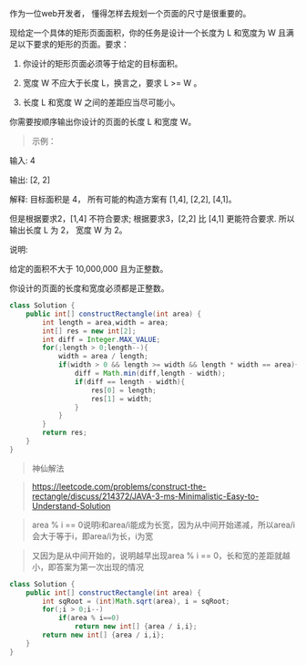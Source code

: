 作为一位web开发者， 懂得怎样去规划一个页面的尺寸是很重要的。 

现给定一个具体的矩形页面面积，你的任务是设计一个长度为 L 和宽度为 W 且满足以下要求的矩形的页面。要求：

1. 你设计的矩形页面必须等于给定的目标面积。

2. 宽度 W 不应大于长度 L，换言之，要求 L >= W 。

3. 长度 L 和宽度 W 之间的差距应当尽可能小。

你需要按顺序输出你设计的页面的长度 L 和宽度 W。

>示例：

输入: 4

输出: [2, 2]

解释: 目标面积是 4， 所有可能的构造方案有 [1,4], [2,2], [4,1]。

但是根据要求2，[1,4] 不符合要求; 根据要求3，[2,2] 比 [4,1] 更能符合要求. 所以输出长度 L 为 2， 宽度 W 为 2。

说明:

给定的面积不大于 10,000,000 且为正整数。

你设计的页面的长度和宽度必须都是正整数。

```java
class Solution {
    public int[] constructRectangle(int area) {
        int length = area,width = area;
        int[] res = new int[2];
        int diff = Integer.MAX_VALUE;
        for(;length > 0;length--){
            width = area / length;
            if(width > 0 && length >= width && length * width == area){
                diff = Math.min(diff,length - width);
                if(diff == length - width){
                    res[0] = length;
                    res[1] = width;
                }
            }
        }
        return res;
    }
}
```
>神仙解法

>https://leetcode.com/problems/construct-the-rectangle/discuss/214372/JAVA-3-ms-Minimalistic-Easy-to-Understand-Solution

>area % i == 0说明i和area/i能成为长宽，因为从中间开始递减，所以area/i会大于等于i，即area/i为长，i为宽

>又因为是从中间开始的，说明越早出现area % i == 0，长和宽的差距就越小，即答案为第一次出现的情况
```java
class Solution {
    public int[] constructRectangle(int area) {
        int sqRoot = (int)Math.sqrt(area), i = sqRoot;
        for(;i > 0;i--)
            if(area % i==0)
                return new int[] {area / i,i};
        return new int[] {area / i,i};
    }
}
```
